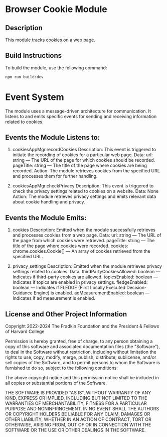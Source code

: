 # Browser Cookie Module

## Description
This module tracks cookies on a web page.

## Build Instructions
To build the module, use the following command:
```bash
npm run build:dev
```

# Event System
The module uses a message-driven architecture for communication. It listens to and emits specific events for sending and receiving information related to cookies.

## Events the Module Listens to:
1. cookiesAppMgr.recordCookies
Description: This event is triggered to initiate the recording of cookies for a particular web page.
Data:
  url: string — The URL of the page for which cookies should be recorded.
  pageTitle: string — The title of the page where cookies are being recorded.
Action: The module retrieves cookies from the specified URL and processes them for further handling.

2. cookiesAppMgr.checkPrivacy
Description: This event is triggered to check the privacy settings related to cookies on a website.
  Data: None
Action: The module retrieves privacy settings and emits relevant data about cookie handling and privacy.

## Events the Module Emits:
1. cookies
Description: Emitted when the module successfully retrieves and processes cookies from a web page.
Data:
  url: string — The URL of the page from which cookies were retrieved.
  pageTitle: string — The title of the page where cookies were recorded.
  cookies: chrome.cookies.Cookie[] — An array of cookies retrieved from the specified URL.

2. privacy_settings
Description: Emitted when the module retrieves privacy settings related to cookies.
Data:
  thirdPartyCookiesAllowed: boolean — Indicates if third-party cookies are allowed.
  topicsEnabled: boolean — Indicates if topics are enabled in privacy settings.
  fledgeEnabled: boolean — Indicates if FLEDGE (First Locally Executed Decision-Guidance Engine) is enabled.
  adMeasurementEnabled: boolean — Indicates if ad measurement is enabled.

## License and Other Project Information

Copyright 2022-2024 The Fradkin Foundation and the President & Fellows of Harvard College

Permission is hereby granted, free of charge, to any person obtaining a copy of this software and associated documentation files (the "Software"), to deal in the Software without restriction, including without limitation the rights to use, copy, modify, merge, publish, distribute, sublicense, and/or sell copies of the Software, and to permit persons to whom the Software is furnished to do so, subject to the following conditions:

The above copyright notice and this permission notice shall be included in all copies or substantial portions of the Software.

THE SOFTWARE IS PROVIDED "AS IS", WITHOUT WARRANTY OF ANY KIND, EXPRESS OR IMPLIED, INCLUDING BUT NOT LIMITED TO THE WARRANTIES OF MERCHANTABILITY, FITNESS FOR A PARTICULAR PURPOSE AND NONINFRINGEMENT. IN NO EVENT SHALL THE AUTHORS OR COPYRIGHT HOLDERS BE LIABLE FOR ANY CLAIM, DAMAGES OR OTHER LIABILITY, WHETHER IN AN ACTION OF CONTRACT, TORT OR OTHERWISE, ARISING FROM, OUT OF OR IN CONNECTION WITH THE SOFTWARE OR THE USE OR OTHER DEALINGS IN THE SOFTWARE.
